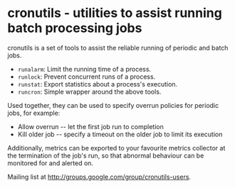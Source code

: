 cronutils - utilities to assist running batch processing jobs
=============================================================

cronutils is a set of tools to assist the reliable running of periodic and batch jobs.

 *   `runalarm`: Limit the running time of a process.
 *   `runlock`: Prevent concurrent runs of a process.
 *   `runstat`: Export statistics about a process's execution.
 *   `runcron`: Simple wrapper around the above tools.

Used together, they can be used to specify overrun policies for periodic jobs, for example:

 *    Allow overrun -- let the first job run to completion
 *    Kill older job -- specify a timeout on the older job to limit its execution

Additionally, metrics can be exported to your favourite metrics collector at the termination of the job's run, so that abnormal behaviour can be monitored for and alerted on.

Mailing list at http://groups.google.com/group/cronutils-users.
